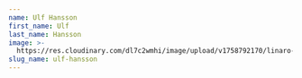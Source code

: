 ```yaml
---
name: Ulf Hansson
first_name: Ulf
last_name: Hansson
image: >-
  https://res.cloudinary.com/dl7c2wmhi/image/upload/v1758792170/linaro-website/images/author/avatar-placeholder
slug_name: ulf-hansson
---
```


